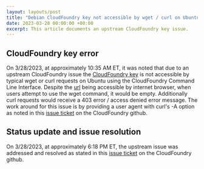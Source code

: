 ```yaml
---
layout: layouts/post
title: "Debian CloudFoundry key not accessible by wget / curl on Ubuntu"
date: 2023-03-28 00:00:00 +00:00
excerpt: This article documents an upstream CloudFoundry key issue.
---
```


## CloudFoundry key error

On 3/28/2023, at approximately 10:35 AM ET, it was noted that due to an upstream CloudFoundry issue the [CloudFoundry key](https://packages.cloudfoundry.org/debian/cli.cloudfoundry.org.key) is not accessible by typical wget or curl requests on Ubuntu using the CloudFoundry Command Line Interface. Despite the [url](https://packages.cloudfoundry.org/debian/cli.cloudfoundry.org.key) being accessible by internet browser, when users attempt to use the wget command, it would be empty. Additionally curl requests would receive a 403 error / access denied error message. The work around for this issue is by providing a user agent with curl's -A option as noted in this [issue ticket](https://github.com/cloudfoundry/cli/issues/2390) on the CloudFoundry github.

## Status update and issue resolution
On 3/28/2023, at approximately 6:18 PM ET, the upstream issue was addressed and resolved as stated in this [issue ticket](https://github.com/cloudfoundry/cli/issues/2390) on the CloudFoundry github.
